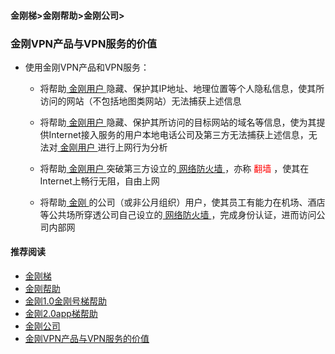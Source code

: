 #### 金刚梯>金刚帮助>金刚公司>
### 金刚VPN产品与VPN服务的价值

- 使用金刚VPN产品和VPN服务：

  - 将帮助[ 金刚用户 ](https://a2zitpro.github.io/web/kkuser)隐藏、保护其IP地址、地理位置等个人隐私信息，使其所访问的网站（不包括地图类网站）无法捕获上述信息

  - 将帮助[ 金刚用户 ](https://a2zitpro.github.io/web/kkuser)隐藏、保护其所访问的目标网站的域名等信息，使为其提供Internet接入服务的用户本地电话公司及第三方无法捕获上述信息，无法对[ 金刚用户 ](https://a2zitpro.github.io/web/kkuser)进行上网行为分析

  - 将帮助[ 金刚用户 ](https://a2zitpro.github.io/web/kkuser)突破第三方设立的[ 网络防火墙 ](https://a2zitpro.github.io/web/firewall)，亦称<font color="Red"> 翻墙 </font>，使其在Internet上畅行无阻，自由上网

  - 将帮助[ 金刚 ](https://a2zitpro.github.io/web/a2zitpro)的公司（或非公月组织）用户，使其员工有能力在机场、酒店等公共场所穿透公司自己设立的[ 网络防火墙 ](https://a2zitpro.github.io/web/firewall)，完成身份认证，进而访问公司内部网

#### 推荐阅读

- [金刚梯](https://a2zitpro.github.io/web/dlb)
- [金刚帮助](https://a2zitpro.github.io/web/list_helpkkvpn)
- [金刚1.0金刚号梯帮助](https://a2zitpro.github.io/web/list_helpkkvpn1.0)
- [金刚2.0app梯帮助](https://a2zitpro.github.io/web/list_helpkkvpn2.0)
- [金刚公司](https://a2zitpro.github.io/web/list_a2zitpro)
- [金刚VPN产品与VPN服务的价值](https://a2zitpro.github.io/web/valueofkkproducts&services)

